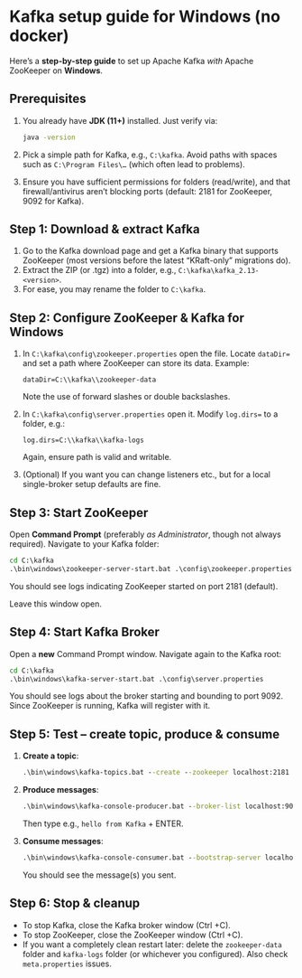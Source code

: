 # Kafka setup guide for Windows (no docker)

Here’s a **step-by-step guide** to set up Apache Kafka _with_ Apache ZooKeeper on **Windows**.

## Prerequisites

1. You already have **JDK (11+)** installed. Just verify via:

   ```cmd
   java -version
   ```

2. Pick a simple path for Kafka, e.g., `C:\kafka`. Avoid paths with spaces such as `C:\Program Files\…` (which often lead to problems).

3. Ensure you have sufficient permissions for folders (read/write), and that firewall/antivirus aren’t blocking ports (default: 2181 for ZooKeeper, 9092 for Kafka).

## Step 1: Download & extract Kafka

1. Go to the Kafka download page and get a Kafka binary that supports ZooKeeper (most versions before the latest “KRaft-only” migrations do).
2. Extract the ZIP (or .tgz) into a folder, e.g., `C:\kafka\kafka_2.13-<version>`.
3. For ease, you may rename the folder to `C:\kafka`.

## Step 2: Configure ZooKeeper & Kafka for Windows

1. In `C:\kafka\config\zookeeper.properties` open the file. Locate `dataDir=` and set a path where ZooKeeper can store its data. Example:

   ```properties
   dataDir=C:\\kafka\\zookeeper-data
   ```

   Note the use of forward slashes or double backslashes.

2. In `C:\kafka\config\server.properties` open it. Modify `log.dirs=` to a folder, e.g.:

   ```properties
   log.dirs=C:\\kafka\\kafka-logs
   ```

   Again, ensure path is valid and writable.

3. (Optional) If you want you can change listeners etc., but for a local single-broker setup defaults are fine.

## Step 3: Start ZooKeeper

Open **Command Prompt** (preferably _as Administrator_, though not always required). Navigate to your Kafka folder:

```cmd
cd C:\kafka
.\bin\windows\zookeeper-server-start.bat .\config\zookeeper.properties
```

You should see logs indicating ZooKeeper started on port 2181 (default).

Leave this window open.

## Step 4: Start Kafka Broker

Open a **new** Command Prompt window. Navigate again to the Kafka root:

```cmd
cd C:\kafka
.\bin\windows\kafka-server-start.bat .\config\server.properties
```

You should see logs about the broker starting and bounding to port 9092. Since ZooKeeper is running, Kafka will register with it.

## Step 5: Test – create topic, produce & consume

1. **Create a topic**:

   ```cmd
   .\bin\windows\kafka-topics.bat --create --zookeeper localhost:2181 --replication-factor 1 --partitions 1 --topic my-topic
   ```

2. **Produce messages**:

   ```cmd
   .\bin\windows\kafka-console-producer.bat --broker-list localhost:9092 --topic my-topic
   ```

   Then type e.g., `hello from Kafka` + ENTER.

3. **Consume messages**:

   ```cmd
   .\bin\windows\kafka-console-consumer.bat --bootstrap-server localhost:9092 --topic my-topic --from-beginning
   ```

   You should see the message(s) you sent.

## Step 6: Stop & cleanup

- To stop Kafka, close the Kafka broker window (Ctrl +C).
- To stop ZooKeeper, close the ZooKeeper window (Ctrl +C).
- If you want a completely clean restart later: delete the `zookeeper-data` folder and `kafka-logs` folder (or whichever you configured). Also check `meta.properties` issues.
